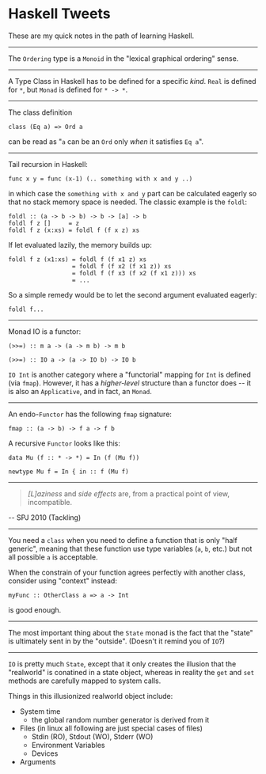 # Haskell Tweets

These are my quick notes in the path of learning Haskell.

---

The `Ordering` type is a `Monoid` in the "lexical graphical ordering" sense.

---

A Type Class in Haskell has to be defined for a specific *kind*. `Real` is defined for `*`, but
`Monad` is defined for `* -> *`.

---

The class definition

    class (Eq a) => Ord a

can be read as "`a` can be an `Ord` only *when* it satisfies `Eq a`".

---

Tail recursion in Haskell:

    func x y = func (x-1) (.. something with x and y ..)

in which case the `something with x and y` part can be
calculated eagerly so that no stack memory space is needed.
The classic example is the `foldl`:

    foldl :: (a -> b -> b) -> b -> [a] -> b
    foldl f z []     = z
    foldl f z (x:xs) = foldl f (f x z) xs

If let evaluated lazily, the memory builds up:

    foldl f z (x1:xs) = foldl f (f x1 z) xs
                      = foldl f (f x2 (f x1 z)) xs
                      = foldl f (f x3 (f x2 (f x1 z))) xs
                      = ...

So a simple remedy would be to let the second argument evaluated
eagerly:

    foldl f...

---

Monad IO is a functor:

    (>>=) :: m a -> (a -> m b) -> m b

    (>>=) :: IO a -> (a -> IO b) -> IO b

`IO Int` is another category where a "functorial" mapping for `Int` is defined (via `fmap`).
However, it has a *higher-level* structure than a functor does -- it is also an `Applicative`,
and in fact, an `Monad`.

---

An endo-`Functor` has the following `fmap` signature:

    fmap :: (a -> b) -> f a -> f b

A recursive `Functor` looks like this:

    data Mu (f :: * -> *) = In (f (Mu f))

    newtype Mu f = In { in :: f (Mu f) 

---

> *[L]aziness* and *side effects* are, from a practical point of view, incompatible.

-- SPJ 2010 (Tackling)

---

You need a `class` when you need to define a function that is only "half generic", meaning that
these function use type variables (`a`, `b`, etc.) but not all possible `a` is acceptable.

When the constrain of your function agrees perfectly with another class, consider using "context"
instead:

    myFunc :: OtherClass a => a -> Int

is good enough.

---

The most important thing about the `State` monad is the fact that the "state" is ultimately sent
in by the "outside". (Doesn't it remind you of `IO`?)

---

`IO` is pretty much `State`, except that it only creates the illusion that the "realworld" is conatined
in a state object, whereas in reality the `get` and `set` methods are carefully mapped to system calls.

Things in this illusionized realworld object include:

  * System time
      - the global random number generator is derived from it
  * Files (in linux all following are just special cases of files)
      - Stdin (RO), Stdout (WO), Stderr (WO)
      - Environment Variables
      - Devices
  * Arguments
